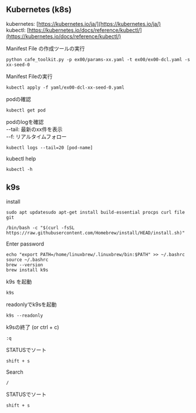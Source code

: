 ## Kubernetes (k8s)
kubernetes: [https://kubernetes.io/ja/](https://kubernetes.io/ja/)  
kubectl: [https://kubernetes.io/docs/reference/kubectl/](https://kubernetes.io/docs/reference/kubectl/)  

Manifest File の作成ツールの実行
```
python cafe_toolkit.py -p ex00/params-xx.yaml -t ex00/ex00-dcl.yaml -s xx-seed-0
```
Manifest Fileの実行
```
kubectl apply -f yaml/ex00-dcl-xx-seed-0.yaml
```
podの確認
```
kubectl get pod
```
podのlogを確認  
--tail: 最新のxx件を表示  
--f: リアルタイムフォロー
```
kubectl logs --tail=20 [pod-name]
```
kubectl help
```
kubectl -h
```

## k9s
install
```
sudo apt updatesudo apt-get install build-essential procps curl file git
```
```
/bin/bash -c "$(curl -fsSL https://raw.githubusercontent.com/Homebrew/install/HEAD/install.sh)"
```
Enter password
```
echo "export PATH=/home/linuxbrew/.linuxbrew/bin:$PATH" >> ~/.bashrc
source ~/.bashrc
brew --version
brew install k9s
```
k9s を起動
```
k9s
```
readonlyでk9sを起動
```
k9s --readonly
```
k9sの終了 (or ctrl + c)
```
:q
```
STATUSでソート
```
shift + s
```
Search
```
/
```
STATUSでソート
```
shift + s
```

